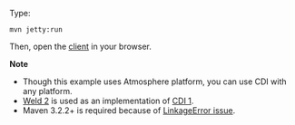Type:

```
mvn jetty:run
```

Then, open the [client](http://jsbin.com/tafamen/1/watch?js,console) in your browser.

**Note**

* Though this example uses Atmosphere platform, you can use CDI with any platform.
* [Weld 2](http://weld.cdi-spec.org/) is used as an implementation of [CDI 1](cdi-spec.org).
* Maven 3.2.2+ is required because of [LinkageError issue](https://jira.codehaus.org/browse/MNG-5620).
